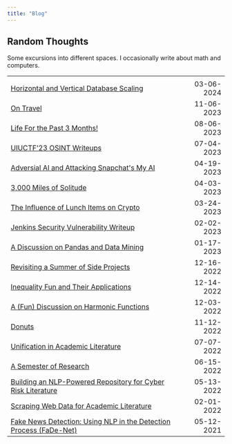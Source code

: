 ```yaml
---
title: "Blog"
---
```

## Random Thoughts

Some excursions into different spaces. I occasionally write about math and computers.

|                                                                                      |            |
| :----------------------------------------------------------------------------------- | ---------: |
|                                                                                      |            |
| [Horizontal and Vertical Database Scaling](/posts/db)                                   | 03-06-2024 |
| [On Travel](/posts/travel)                                                              | 11-06-2023 |
| [Life For the Past 3 Months!](/posts/catchup)                                           | 08-06-2023 |
| [UIUCTF&#39;23 OSINT Writeups](/posts/uiuctf)                                           | 07-04-2023 |
| [Adversial AI and Attacking Snapchat&#39;s My AI](/posts/gpt)                           | 04-19-2023 |
| [3,000 Miles of Solitude](/posts/bike)                                                  | 04-03-2023 |
| [The Influence of Lunch Items on Crypto](/posts/bovik)                                  | 03-24-2023 |
| [Jenkins Security Vulnerability Writeup](/posts/pwn)                                    | 02-02-2023 |
| [A Discussion on Pandas and Data Mining](/posts/datamining)                             | 01-17-2023 |
| [Revisiting a Summer of Side Projects](/posts/sosp)                                     | 12-16-2022 |
| [Inequality Fun and Their Applications](/posts/inequalities)                            | 12-14-2022 |
| [A (Fun) Discussion on Harmonic Functions](/posts/harmonic)                             | 12-03-2022 |
| [Donuts](/posts/donut)                                                                  | 11-12-2022 |
| [Unification in Academic Literature](/posts/unified)                                    | 07-07-2022 |
| [A Semester of Research](/posts/firstsem)                                               | 06-15-2022 |
| [Building an NLP-Powered Repository for Cyber Risk Literature](/research/nlpsearch)     | 05-13-2022 |
| [Scraping Web Data for Academic Literature](/research/uconnscrape)                      | 02-01-2022 |
| [Fake News Detection: Using NLP in the Detection Process (FaDe-Net)](/research/fadenet) | 05-12-2021 |
